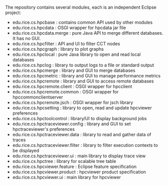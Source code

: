 <!--
SPDX-FileCopyrightText: 2024 Contributors to the HPCToolkit Project

SPDX-License-Identifier: CC-BY-4.0
-->

The repository contains several modules, each is an independent Eclipse project:

- edu.rice.cs.hpcbase : contains common API used by other modules
- edu.rice.cs.hpcdata : OSGI wrapper for hpcdata jar file
- edu.rice.cs.hpcdata.merge : pure Java API to merge different databases. It has no GUI. 
- edu.rice.cs.hpcfilter : API and UI to filter CCT nodes
- edu.rice.cs.hpcgraph : library to plot graphs
- edu.rice.cs.hpclocal : pure Java library to open and read local databases 
- edu.rice.cs.hpclog : library to output logs to a file or standard output 
- edu.rice.cs.hpcmerge : library and GUI to merge databases
- edu.rice.cs.hpcmetric : library and GUI to manage performance metrics 
- edu.rice.cs.hpcremote : library and GUI to access remote databases
- edu.rice.cs.hpcremote.client : OSGI wrapper for hpcclient
- edu.rice.cs.hpcremote.common : OSGI wrapper for hpccommonclientserver 
- edu.rice.cs.hpcremote.jsch : OSGI wrapper for jsch library
- edu.rice.cs.hpcsetting : library to open, read and update hpcviewer preferences 
- edu.rice.cs.hpctoolcontrol : library/UI to display background jobs
- edu.rice.cs.hpctraceviewer.config : library and GUI to set hpctraceviewer's preferences 
- edu.rice.cs.hpctraceviewer.data : library to read and gather data of traces
- edu.rice.cs.hpctraceviewer.filter : library to filter execution contexts to be displayed 
- edu.rice.cs.hpctraceviewer.ui : main library to display trace view
- edu.rice.cs.hpctree : library for scalable tree table
- edu.rice.cs.hpcviewer.feature : Eclipse feature specification
- edu.rice.cs.hpcviewer.product : hpcviewer product specification
- edu.rice.cs.hpcviewer.ui : main library for hpcviewer
